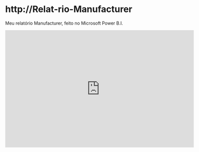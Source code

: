 # http://Relat-rio-Manufacturer
Meu relatório Manufacturer, feito no Microsoft Power B.I. 
<iframe width="600" height="373.5" src="https://app.powerbi.com/view?r=eyJrIjoiNTAxOWVlNjctZDMzMC00OTk0LTg2NTUtMWRmNDg4M2FkNzZmIiwidCI6IjMzOTYxZmZhLWFiMTctNGUyYi04OTUwLTJkZDVjMDAxOTQ5MyJ9&filterPaneEnable=false" frameborder="0" allowFullScreen="true"></iframe>
